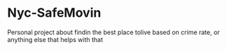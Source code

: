 # Nyc-SafeMovin
Personal project about findin the best place tolive based on crime rate, or anything else that helps with that
